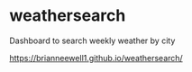 # weathersearch
Dashboard to search weekly weather by city

https://brianneewell1.github.io/weathersearch/

